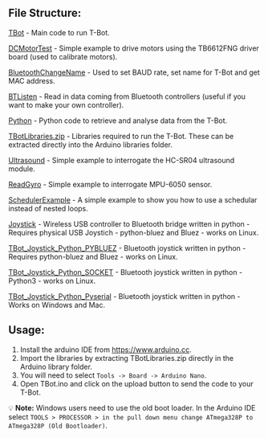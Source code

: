 ## File Structure:

[TBot](/TBot) - Main code to run T-Bot.

[DCMotorTest](/DCMotorTest) - Simple example to drive motors using the TB6612FNG driver board (used to calibrate motors).

[BluetoothChangeName](/BluetoothChangeName) - Used to set BAUD rate, set name for T-Bot and get MAC address.

[BTListen](/BTListen) - Read in data coming from Bluetooth controllers (useful if you want to make your own controller).

[Python](/Python) - Python code to retrieve and analyse data from the T-Bot.

[TBotLibraries.zip](/TBotLibraries.zip) - Libraries required to run the T-Bot. These can be extracted directly into the Arduino libraries folder.

[Ultrasound](/Ultrasound) - Simple example to interrogate the HC-SR04 ultrasound module.

[ReadGyro](/ReadGyro) - Simple example to interrogate MPU-6050 sensor.

[SchedulerExample](/SchedulerExample) - A simple example to show you how to use a schedular instead of nested loops.

[Joystick](/Joystick) - Wireless USB controller to Bluetooth bridge written in python - Requires physical USB Joystich - python-bluez and Bluez - works on Linux.

[TBot_Joystick_Python_PYBLUEZ](/TBot_Joystick_Python_PYBLUEZ) - Bluetooth joystick written in python - Requires python-bluez and Bluez - works on Linux.

[TBot_Joystick_Python_SOCKET](/TBot_Joystick_Python_SOCKET) - Bluetooth joystick written in python - Python3 - works on Linux.

[TBot_Joystick_Python_Pyserial](/TBot_Joystick_Python_Pyserial) - Bluetooth joystick written in python - Works on Windows and Mac.

## Usage:
1. Install the arduino IDE from https://www.arduino.cc.
2. Import the libraries by extracting TBotLibraries.zip directly in the Arduino library folder.
3. You will need to select ```Tools -> Board -> Arduino Nano```.
4. Open TBot.ino and click on the upload button to send the code to your T-Bot.

💡 **Note:** Windows users need to use the old boot loader. In the Arduino IDE select ```TOOLS > PROCESSOR > in the pull down menu change ATmega328P to ATmega328P (Old Bootloader)```.
